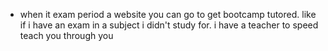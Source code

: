- when it exam period a website you can go to get bootcamp tutored. like if i have an exam in a subject i didn't study for. i have a teacher to speed teach you through you